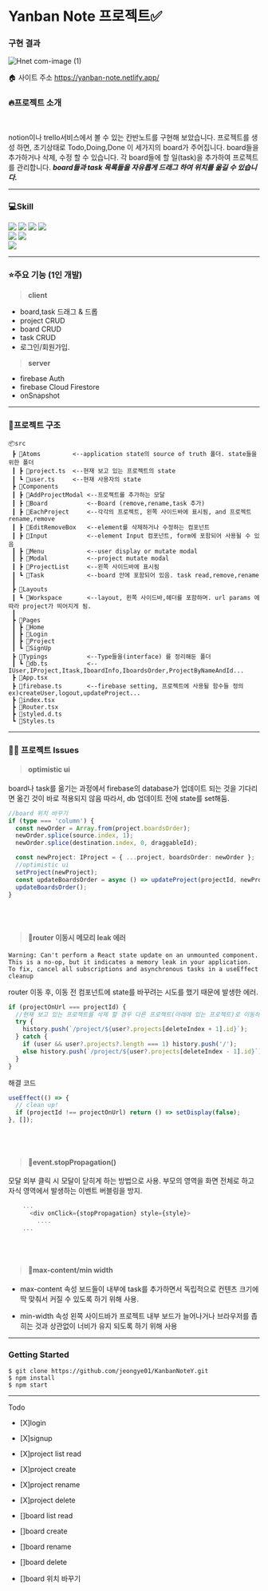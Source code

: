 # Yanban Note 프로젝트✅

### 구현 결과

![Hnet com-image (1)](https://user-images.githubusercontent.com/74299317/165036437-ea304779-f017-4473-82fc-3fa388edc29b.gif)

🏠 사이트 주소
https://yanban-note.netlify.app/

### 🔥프로젝트 소개

<br/>

notion이나 trello서비스에서 볼 수 있는 칸반노트를 구현해 보았습니다.
프로젝트를 생성 하면, 초기상태로 Todo,Doing,Done 이 세가지의 board가 주어집니다. board들을 추가하거나 삭제, 수정 할 수 있습니다. 각 board들에 할 일(task)을 추가하여 프로젝트를 관리합니다. **_board들과 task 목록들을 자유롭게 드래그 하여 위치를 옮길 수 있습니다._**

---

### 💻Skill

<img src="https://img.shields.io/badge/react-61DAFB?style=flat-square&logo=react&logoColor=black"> <img src="https://img.shields.io/badge/typescript-3178C6?style=flat-square&logo=typescript&logoColor=black"> <img src="https://img.shields.io/badge/recoil-3178C6?style=flat-square&logo=recoil&logoColor=black"> <img src="https://img.shields.io/badge/firebase-FFCA28?style=flat-square&logo=firebase&logoColor=white">  
<img src="https://img.shields.io/badge/fontawesome-339AF0?style=flat-square&logo=fontawesome&logoColor=white"> <img src="https://img.shields.io/badge/styled%20components-DB7093?style=flat-square&logo=styled%20components&logoColor=white">  
<img src="https://img.shields.io/badge/netlify-00C7B7?style=flat-square&logo=netlify&logoColor=white">

---

### ⭐️주요 기능 (1인 개발)

> **client**

- board,task 드래그 & 드롭
- project CRUD
- board CRUD
- task CRUD
- 로그인/회원가입.

> **server**

- firebase Auth
- firebase Cloud Firestore
- onSnapshot

---

### 📁프로젝트 구조

```
📦src
 ┣ 📂Atoms         <--application state의 source of truth 폴더. state들을 위한 폴더
 ┃ ┣ 📜project.ts  <--현재 보고 있는 프로젝트의 state
 ┃ ┗ 📜user.ts     <--현재 사용자의 state
 ┣ 📂Components
 ┃ ┣ 📂AddProjectModal <--프로젝트를 추가하는 모달
 ┃ ┣ 📂Board           <--Board (remove,rename,task 추가)
 ┃ ┣ 📂EachProject     <--각각의 프로젝트, 왼쪽 사이드바에 표시됨, and 프로젝트 rename,remove
 ┃ ┣ 📂EditRemoveBox   <--element를 삭제하거나 수정하는 컴포넌트
 ┃ ┣ 📂Input           <--element Input 컴포넌트, form에 포함되어 사용될 수 있음
 ┃ ┣ 📂Menu            <--user display or mutate modal
 ┃ ┣ 📂Modal           <--project mutate modal
 ┃ ┣ 📂ProjectList     <--왼쪽 사이드바에 표시됨
 ┃ ┗ 📂Task            <--board 안에 포함되어 있음. task read,remove,rename
 ┃
 ┣ 📂Layouts
 ┃ ┗ 📂Workspace       <--layout, 왼쪽 사이드바,헤더를 포함하며. url params 에 따라 project가 띄어지게 됨.
 ┃
 ┣ 📂Pages
 ┃ ┣ 📂Home
 ┃ ┣ 📂Login
 ┃ ┣ 📂Project
 ┃ ┗ 📂SignUp
 ┣ 📂Typings           <--Type들을(interface) 를 정리해둔 폴더
 ┃ ┗ 📜db.ts           <--IUser,IProject,Itask,IboardInfo,IboardsOrder,ProjectByNameAndId...
 ┣ 📜App.tsx
 ┣ 📜firebase.ts       <--firebase setting, 프로젝트에 사용될 함수들 정의 ex)createUser,logout,updateProject...
 ┣ 📜index.tsx
 ┣ 📜Router.tsx
 ┣ 📜styled.d.ts
 ┗ 📜Styles.ts
```

---

### 👨‍💻 프로젝트 Issues

> #### optimistic ui

board나 task를 옮기는 과정에서 firebase의 database가 업데이트 되는 것을 기다리면 옮긴 것이 바로 적용되지 않음
따라서, db 업데이트 전에 state를 set해둠.

```ts
//board 위치 바꾸기
if (type === 'column') {
  const newOrder = Array.from(project.boardsOrder);
  newOrder.splice(source.index, 1);
  newOrder.splice(destination.index, 0, draggableId);

  const newProject: IProject = { ...project, boardsOrder: newOrder };
  //optimistic ui
  setProject(newProject);
  const updateBoardsOrder = async () => updateProject(projectId, newProject);
  updateBoardsOrder();
}
```

<br/>
<br/>

> #### 📜router 이동시 메모리 leak 에러

```
Warning: Can't perform a React state update on an unmounted component.
This is a no-op, but it indicates a memory leak in your application.
To fix, cancel all subscriptions and asynchronous tasks in a useEffect cleanup
```

router 이동 후, 이동 전 컴포넌트에 state를 바꾸려는 시도를 했기 때문에 발생한 에러.

```ts
if (projectOnUrl === projectId) {
  //현재 보고 있는 프로젝트를 삭제 할 경우 다른 프로젝트(아래에 있는 프로젝트)로 이동하도록 url을 바꿔주는 과정에서 EditRemoveBox 컴포넌트의 상태를 바꾸려는 시도가 일어나 발생한 에러입니다.
  try {
    history.push(`/project/${user?.projects[deleteIndex + 1].id}`);
  } catch {
    if (user && user?.projects?.length === 1) history.push('/');
    else history.push(`/project/${user?.projects[deleteIndex - 1].id}`);
  }
}
```

해결 코드

```ts
useEffect(() => {
  // clean up!
  if (projectId !== projectOnUrl) return () => setDisplay(false);
}, []);
```

<br/>
<br/>

> #### 📜event.stopPropagation()

모달 외부 클릭 시 모달이 닫히게 하는 방법으로 사용. 부모의 영역을 화면 전체로 하고 자식 영역에서 발생하는 이벤트 버블링을 방지.

```ts
    ...
      <div onClick={stopPropagation} style={style}>
        ....
    ...
```

<br/>
<br/>

> #### 📜max-content/min width

- max-content 속성
  보드들이 내부에 task를 추가하면서 독립적으로 컨텐츠 크기에 딱 맞춰서 커질 수 있도록 하기 위해 사용.

- min-width 속성
  왼쪽 사이드바가 프로젝트 내부 보드가 늘어나거나 브라우저를 좁히는 것과 상관없이 너비가 유지 되도록 하기 위해 사용

---

### Getting Started

```
$ git clone https://github.com/jeongye01/KanbanNoteY.git
$ npm install
$ npm start
```

---

Todo

- [X]login
- [X]signup
- [X]project list read
- [X]project create
- [X]project rename
- [X]project delete

- []board list read
- []board create
- []board rename
- []board delete
- []board 위치 바꾸기
